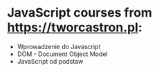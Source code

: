 # JavaScript courses from https://tworcastron.pl:
  * Wprowadzenie do Javascript
  * DOM - Document Object Model
  * JavaScript od podstaw
